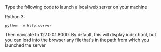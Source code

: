 Type the following code to launch a local web server on your machine

Python 3:
```
python -m http.server
```

Then navigate to 127.0.0.1:8000.  By default, this will display index.html, but you can load into the browser any file that's in the path from which you launched the server
